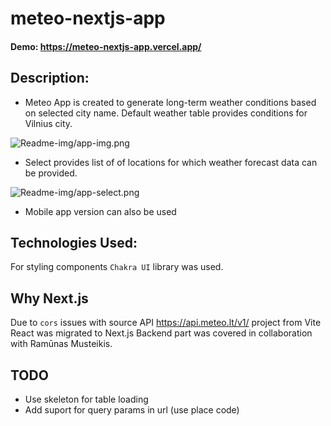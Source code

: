 # meteo-nextjs-app

#### Demo: https://meteo-nextjs-app.vercel.app/

## Description:

- Meteo App is created to generate long-term weather conditions based on selected city name. Default weather table provides conditions for Vilnius city.

![Readme-img/app-img.png](https://github.com/judityc/meteo-nextjs-app/assets/123310773/d448aeb6-57ea-4595-b2f5-ff7a5cacfda7)

- Select provides list of of locations for which weather forecast data can be provided.
  
![Readme-img/app-select.png](https://github.com/judityc/meteo-nextjs-app/assets/123310773/7dedb715-2ef3-44b0-93fc-8ac6674ae047)

- Mobile app version can also be used

## Technologies Used: 
For styling components `Chakra UI` library was used. 

## Why Next.js
Due to `cors` issues with source API https://api.meteo.lt/v1/ project from Vite React was migrated to Next.js
Backend part was covered in collaboration with Ramūnas Musteikis.

## TODO
- Use skeleton for table loading
- Add suport for query params in url (use place code)